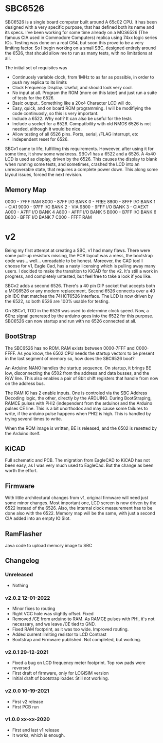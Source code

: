 # SBC6526

SBC6526 is a single board computer built around A 65c02 CPU. It has been designed with a very specific purpose, that has defined both its name and its specs. I've been working for some time already on a MOS6526 (The famous CIA used in Commodore Computers) replica using 74xx logic series ICs. Testing was done on a real C64, but soon this prove to be a very limiting factor. So I begin working on a small SBC, designed entirely around the 6526, that should allow me to run as many tests, with no limitations at all.

The initial set of requisites was

* Continuosly variable clock, from 1MHz to as far as possible, in order to push my replica to its limits
* Clock Frequency Display. Useful, and should look very cool.
* No input at all. Program the ROM (more on this later) and just run a suite of tests for the 6526.
* Basic output.. Something like a 20x4 Character LCD will do.
* Easy, quick, and on board ROM programming. I will be modifiying the code continuosly, so this is very important.
* Include a 6522. Why not!? It can also be useful for the tests
* Include a socket for a 6526. Compatibility with old NMOS 6526 is not needed, although it would be nice.
* Allow testing of all 6526 pins. Ports, serial, /FLAG interrupt, etc
* Independent reset for 6526.

SBCv1 came to life, fulfilling this requirements. Howeever, after using it for some time, it show some weakness. SBCv1 has a 6522 and a 6526. A 4x40 LCD is used as display, driven by the 6526. This causes the display to blank when running some tests, and sometimes, crashed the LCD into an unrecoverable state, that requires a complete power down. This along some layout issues, forced the next revision. 

## Memory Map

0000 - 7FFF RAM
8000 - 87FF I/O BANK 0 - FREE
8800 - 8FFF I/O BANK 1 - CIA1
9000 - 97FF I/O BANK 2 - VIA
9800 - 9FFF I/O BANK 3 - CIAEXT
A000 - A7FF I/O BANK 4
A800 - AFFF I/O BANK 5
B000 - B7FF I/O BANK 6
B800 - BFFF I/O BANK 7
C000 - FFFF RAM

# v2
Being my first attempt at creating a SBC, v1 had many flaws. There were some pull-up resistors missing, the PCB layout was a mess, the bootstrap code was... well... unreadable to be honest. Moreover, the CAD tool I choose for v1, Eagle Cad, has a nasty licensing which is pulling away many users. I decided to make the transition to KiCAD for the v2. It's still a work in progress, and completely untested, but feel free to take a look if you like.

SBCv2 adds a second 6526. There's a 40 pin DIP socket that accepts both a MOS6526 or any modern replacement. Second 6526 connects over a 40 pin IDC that matches the 74HCT6526 interface. The LCD is now driven by the 6522, so both 6526 are 100% usable for testing. 

On SBCv1, TOD in the 6526 was used to determine clock speed. Now, a 60hz signal generated by the arduino goes into the 6522 for this purpose. SBC6526 can now startup and run with no 6526 connected at all. 

## BootStrap

The SBC6526 has no ROM. RAM exists between 0000-7FFF and C000-FFFF. As you know, the 6502 CPU needs the startup vectors to be present in the last segment of memory so, how does the SBC6526 boot?

An Arduino NANO handles the startup sequence. On startup, it brings BE low, disconnecting the 6502 from the address and data busses, and the R/W line. This also enables a pair of 8bit shift registers that handle from now on the address bus.

The RAM IC has 2 enable inputs. One is controled via the SBC Address Decoding logic, the other, directly by the ARDUINO. During BootStraping, RAMCE pulses with PHI2 (independent from the arduino) and the Arduino pulses CE line. This is a bit unorthodox and may cause some failures to write, if the arduino pulse happens when PHI2 is  high. This is handled by trying several times to write.

When the ROM image is written, BE is released, and the 6502 is resetted by the Arduino itself.

## KiCAD

Full schematic and PCB. The migration from EagleCAD to KiCAD has not been easy, as I was very much used to EagleCad. But the change as been worth the effort. 

## Firmware

With little architectural changes from v1, original firmware will need just some minor changes. Most important one, LCD screen is now driven by the 6522 instead of the 6526. Also, the internal clock measurement has to be done also with the 6522. Memory map will be the same, with just a second CIA added into an empty IO Slot.

## RamFlasher

Java code to upload memory image to SBC

## Changelog

### Unreleased

* Nothing

### v2.0.2 12-01-2022

* Minor fixes to routing
* Right VCC hole was slightly offset. Fixed
* Removed /CE from arduino to RAM. As RAMCE pulses with PHI, it's not necessary, and we leave /CE tied to GND.
* Fixed RAM footprint, as it was too wide. Improved routing.
* Added current limiting resistor to LCD Contrast
* Bootstrap and Firmware published. Not completed, but working.

### v2.0.1 29-12-2021

* Fixed a bug on LCD frequency meter footprint. Top row pads were reversed
* First draft of firmware, only for LOGISIM version
* Initial draft of bootstrap loader. Still not working.

### v2.0.0 10-19-2021

* First v2 release
* First PCB run

### v1.0.0 xx-xx-2020

* First and last v1 release
* It works, which is enough.
